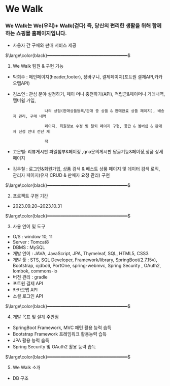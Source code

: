 # We Walk

### We Walk는 We(우리)+ Walk(걷다) 즉, 당신의 편리한 생활을 위해 함께하는    쇼핑몰 홈페이지입니다.

- 사용자 간 구매와 판매 서비스 제공

$\large\color{black}━━━━━━━━━━━━━━━━━━━━━━━━━━━━━━$

1. We Walk 팀원 & 구현 기능

- 박희주 : 메인페이지(header,footer), 장바구니, 결제페이지(포트원 결제API,카카오맵API)
- 김소연 : 관심 분야 설정하기, 페이 머니 충전하기(API), 적립금&페이머니 거래내역, 멤버쉽 가입,

                    나의 상점(판매상품등록/판매 중 상품 & 판매완료 상품 페이지), 배송지 관리, 구매 내역 

                    페이지, 회원정보 수정 및 탈퇴 페이지 구현, 등급 & 멤버쉽 & 판매자 신청 안내 전단 제

                    작

- 고은별: 리뷰게시판 파일첨부&페이징 ,qna문의게시판 답글기능&페이징,상품 상세 페이지
- 김우철 : 로그인&회원가입, 상품 검색 & 베스트 상품 페이지 및 데이터 검색 로직, 관리자 페이지(유저 CRUD & 판매자 요청 관리) 구현

$\large\color{black}━━━━━━━━━━━━━━━━━━━━━━━━━━━━━━$

2. 프로젝트 구현 기간

- 2023.09.20~2023.10.31

$\large\color{black}━━━━━━━━━━━━━━━━━━━━━━━━━━━━━━$

3. 사용 언어 및 도구

- O/S : window 10, 11
- Server : Tomcat8
- DBMS : MySQL
- 개발 언어 : JAVA, JavaScript, JPA, Thymeleaf, SQL, HTML5, CSS3
- 개발 툴 : STS, SQL Developer, Framework/library, SpringBoot(2.7.15v), Bootstrap, ojdbc6, PortOne, spring-webmvc, Spring Security , OAuth2, lombok, commons-io
- 버전 관리 : gradle
- 포트원 결제 API
- 카카오맵 API
- 소셜 로그인 API

$\large\color{black}━━━━━━━━━━━━━━━━━━━━━━━━━━━━━━$

4. 개발 목표 및 설계 주안점

- SpringBoot Framework, MVC 패턴 활용 능력 습득
- Bootstrap Framework 프레임워크 활용능력 습득
- JPA 활용 능력 습득
- Spring Security 및 OAuth2 활용 능력 습득

$\large\color{black}━━━━━━━━━━━━━━━━━━━━━━━━━━━━━━$

5. We Walk 소개

- DB 구조


